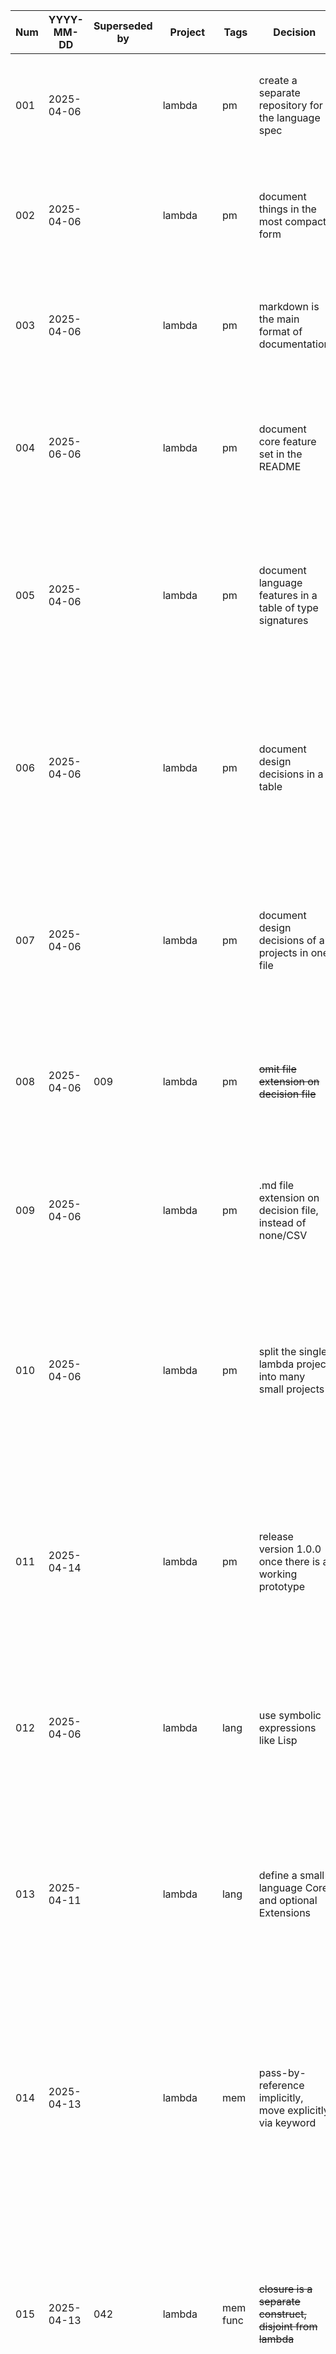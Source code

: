 |Num| YYYY-MM-DD | Superseded by | Project    | Tags        | Decision                                                 | Rationale |
|---| ---        | ---           | ---        | ---         | ---                                                      | --- |
|001| 2025-04-06 |               | lambda     | pm          | create a separate repository for the language spec       | Single source of truth for multiple implementations. Avoids duplicate documentation. Easy to version, reference, and maintain.|
|002| 2025-04-06 |               | lambda     | pm          | document things in the most compact form                 | Easy to maintain. Working software is the primary measure of progress. Out of date documentation is worse than no documentation.|
|003| 2025-04-06 |               | lambda     | pm          | markdown is the main format of documentation             | Can be viewed on GitHub directly. Simple. Works well with version control. Easier to write than Sphinx documentation.|
|004| 2025-06-06 |               | lambda     | pm          | document core feature set in the README                  | The README is the first page you see when you open the repository on GitHub. It is good if the high level overview and the single-source of truth is right there.|
|005| 2025-04-06 |               | lambda     | pm          | document language features in a table of type signatures | Easy to maintain. Fits on a single screen. Easy to search. Brainstorming or details and discussion can be placed in other markdown files and linked directly in the table.|
|006| 2025-04-06 |               | lambda     | pm          | document design decisions in a table                     | WHY something was done in a particular way is super important to allow understanding and revising decisions later on. Design documents proved to be out of date too quickly and too time-consuming.|
|007| 2025-04-06 |               | lambda     | pm          | document design decisions of all projects in one file    | Keeps implementation repositories focused on the code. It's easier to find decisions if they are all in one place. The project and tag fields should allow searching effectively.|
|008| 2025-04-06 | 009           | lambda     | pm          | ~~omit file extension on decision file~~                 | ~~Easy to open in a spreadsheet program to search and edit. Hopefully GitHub will still recognize it as Markdown and render it as such.~~|
|009| 2025-04-06 |               | lambda     | pm          | .md file extension on decision file, instead of none/CSV | GitHub needs the .md file extension to render it as markdown. Probably I will use the GitHub preview more often than a spreadsheet.|
|010| 2025-04-06 |               | lambda     | pm          | split the single lambda project into many small projects | Separation of concerns on the project level. Smaller scope. No interactions between features. Much easier to experiment with language features. Allows re-implementating the core to gain experiece.|
|011| 2025-04-14 |               | lambda     | pm          | release version 1.0.0 once there is a working prototype  | There is no benefit in releasing the spec before there is a working prototype. Problems with the core and the table of signatures will be found. Re-releasing the spec would just be extra work.|
|012| 2025-04-06 |               | lambda     | lang        | use symbolic expressions like Lisp                       | Easy to lex and parse. Parentheses may negatively impact readability but also make the syntax homogeneous, simple, and easy to extend.|
|013| 2025-04-11 |               | lambda     | lang        | define a small language Core and optional Extensions     | Decrease initial implementation effort for an interpreter or compiler. Can experiment with the Core and just one Extension at a time. Faster experimentation than with one large codebase which tries to implement everything.|
|014| 2025-04-13 |               | lambda     | mem         | pass-by-reference implicitly, move explicitly via keyword| Decreases the WTFs/minute. This is what most people are used to, from C++ to Haskell programmers. Most functions will probably reference values. The less common and less intuitive option, destructive move, requires a keyword.|
|015| 2025-04-13 | 042           | lambda     | mem func    | ~~closure is a separate construct, disjoint from lambda~~| ~~Since closures store their captured values, ownership and lifetimes need to be specified. This is best done with its own notation, different from normal lambda definitions, to avoid confusion. Closures can be implemented later than lambdas.~~|
|016| 2025-04-13 |               | lambda     | mem func    | closure captures by reference implicitely                | Since the default is pass-by-reference (see decision #103), it makes sense that it's the same for closures. Capture-by-move requires the keyword `move` explicitly.|
|017| 2025-04-13 |               | lambda     | mem func    | closure must list all captures explicitly                | Avoids accidental captures. Forces programmers to think abount what to capture by reference and what to capture by move. Makes it clear that capturing has costs.|
|018| 2025-04-14 | 021           | lambda     | gram        | ~~'Identifier' is a production of 'Expression' not 'Atom'~~ | ~~This deviates from Lisp. The parser and AST node for the Atom become simpler this way, because atoms can only be primitive datatypes.~~ |
|019| 2025-04-14 |               | lambda     | type        | Add the unit type to the grammar                         | The naming is consistent with category theory and doesn't collide with conventions from other languages. This is the equivalent of the `void` type in C.|
|020| 2025-04-14 |               | lambda     | func        | Allow `fn` keyword to define anonymous functions         | `fn` is approachable for beginners. `lambda` is long and may be intimidating for some users. The arrow `->` is convenient but does not stand out in functions which use `>`. Only lambdas and closures are planned so the `fn` keyword is available.|
|021| 2025-04-20 |               | lambda     | gram        | 'Identifier' is a production of 'Atom'                   | Consistent with Lisp convention. Once integer and boolean literals are in place, the 'Atom' is a non-terminal production anyway, so it might as well have Identifiers as one of its terminal productions. Keeps the 'Expression' rule a bit cleaner.|
|022| 2025-05-04 |               | interpreter| arch        | Separate semantic and evaluation environments            | Clear separation of concerns. Involves some duplication of function names for built-in functions, but makes it easier to add type information later, and makes it easier to have multiple backends (i.e. TS evaluator versus C++ code generator) |
|023| 2025-05-06 |               | interpreter| parse       | Let-bindings are normal 'identifier' tokens              | Keeps the tokenization simple, uniform, and leaves the door open for macros. I'm not sure if this decision was really such a good one. Making the distinction in the tokenization would have a more consistent style with the rest of the codebase.|
|024| 2025-05-06 |               | interpreter| parse       | Let-bindings have their own node type in the AST         | Separation of concerns. Let-bindings are not a normal function call. It is a special form, and interacts with both the semantic and evaluation environments, which no function does. Separate implementations allow separate refactoring.|
|025| 2025-05-06 |               | interpreter| arch        | Let-bindings are checked in parsing not semantic analysis | The structure of let-bindings is very specific, and it makes sense to check the number of arguments while building the node, so that invalid AST constructions are avoided.|
|026| 2025-05-23 |               | lambda     | type        | Public API of modules must have explicit type signatures | Allows type deduction and type checking to be done individually for each module. This improves error messages, allows massively parallelized type checking, and speeds up recompiles.|
|027| 2025-05-28 |               | interpreter| arch        | binding ID must be unique for each bound variable        | If each variable has a unique binding ID, that ID can be used to quickly look up references and meta-data during compilation.|
|028| 2025-06-04 | 056, 055      | interpreter| arch        | ~~binding ID is a pair of numbers~~                      | ~~It is useful to bind several variables at once, in a lambda or let-binding. The binding ID must clarify which binding is meant. A pair of IDs, as opposed to just one node ID, is an easy way to do this.~~|
|029| 2025-06-04 |               | interpreter| arch        | resolve references once, to a unique binding id          | Separation of concerns. Single implementation for reference-resolution. Avoids difficult bugs if reference-resolution implementations misalign over time.|
|030| 2025-06-04 |               | lambda     | lang mem    | data is immutable                                        | Simplifies reasoning about code. Completely avoids complicated checks necessary for mutable references.|
|031| 2025-06-04 |               | lambda     | mem         | cons cell based lists are always owned by the root node  | Clear ownership model. Avoids the overhead of reference-counting. Borrow checker ensures that you don't use-after-free. You cannot directly do partial frees in this model, but destructive move/update would effectively enable it.|
|032| 2025-06-04 |               | lambda     | mem         | no shared pointer                                        | Focus on move-based single ownership for now, to keep things simple. Data is immutable, so all references (borrows) are read-only and you can have as many of those as you want without runtime reference counting in a shared pointer.|
|033| 2025-06-04 |               | lambda     | mem         | copy always does a deep copy                             | Avoids shared ownership. Makes `copy` an unambiguous operation and makes it easy for the compiler to generate it automatically.|
|034| 2025-06-04 |               | lambda     | lang mem    | move, copy, borrow, and destroy are compiler-generated   | User-generated copy or destructor functions could break the lifetime and borrowing model. The compiler can generate them automatically by recursively calling the respective functions on each constituent of a data-structure.|
|035| 2025-06-04 |               | lambda     | mem         | assume worst-case lifetime for return value w/ references| If borrowed inputs _must_ live longer than borrowed outputs, then manual lifetime annotations are not needed. Avoids cluttering the code. Programmers could split code into separate functions to avoid unwanted lifetime requirements.|
|036| 2025-06-04 |               | interpreter| arch        | use separate symbol tables for lifetimes and type checks | Separation of concerns. Easier to test. Keeps the codebase modular. Makes it easier for others to understand and re-use my code in their own projects.|
|037| 2025-06-05 |               | lambda     | func        | only support unary lambda expressions at first           | It's easier and sufficient to focus on unary lambdas initially. Supporting multiple arguments requires extending the grammar to include brackets for lists, and makes the implementation of lambda evaluation more complex due to more cases.|
|038| 2025-06-05 |               | lambda     | func        | do not support nilary lambda expressions at first        | Addendum to decision #037. Focus the implementation on a single case: unary lambdas. Typically, nilary functions are only used for side-effects, which are not as relevant in the early stages of prototyping the memory model.|
|039| 2025-06-06 |               | lambda     | func        | base the entire evaluation logic on curried unary lambdas| Keeps semantic analysis (type-checking) and evaluation simple. Only one case to deal with. I can add de-sugaring of multi-argument functions later. This might make transpilation to efficient C++ code much more difficult though.|
|040| 2025-06-06 | 049           | interpreter| func        | ~~use de Bruijn indices for lambda arguments~~           | ~~Simple substitution scheme for variable names. Allows stack-based evaluation of lambda expressions. Avoids naming conflicts by resolving all names statically.~~|
|041| 2025-06-06 | 050           | interpreter| func        | ~~use stack-based evaluator for lambdas     ~~           | ~~Simple and very fast. Much better for my use-case than a slow and complicated name-based lookup.~~|
|042| 2025-06-06 | 050           | interpreter| func        | ~~implement closures with stack slices      ~~           | ~~Closures enable partial function application and higher-order functions. Implementation based on stack-slices is fast. Fits well with the chosen evaluation model.~~|
|043| 2025-06-06 |               | lambda     | lang        | use applicative order (not normal order) evaluation      | Applicative order (call-by-value) is much simpler to implement than normal order (call-by-name) and Haskell's call-by-need. It's also very fast in cases which don't loop forever. Dead-code-elimination and constant-inlining mitigate some issues.|
|044| 2025-06-06 |               | interpreter| type        | differentiate between values and arrows                  | A simplified version of Simply Typed Lambda Calculus. Less work to implement initially, and can at least catch function over-application errors (too many arguments). Can be expanded to simply typed lambda calculus afterwards.|
|045| 2025-06-20 |               | interpreter| parse       | 'Item' has 'kind' and 'subkind', AST nodes only a 'kind' | In general, it makes sense to be able to tell, in detail, what type an Item has. Lots of processing and debugging is done on AST nodes, so it makes sense to give them a simple and compact representation, for maximum readability.|
|046| 2025-06-20 | 047           | interpreter| parse       | ~~AST nodes only store the node id, not the token id~~   | ~~Simplify the AST for better readability and simpler processing code on the AST. Each AST node has a unique id. The actual token is only needed for error messages; for that a lookup table is used to map node id to token id.~~ |
|047| 2025-06-20 |               | interpreter| parse       | AST nodes store the node id and the token id             | Keep error reporting simple, it always has direct access to the token id, no extra lookup. Avoids weird corner-cases. Function signatures overall are simpler, since the lookup table doesn't need to be passed around.|
|048| 2025-06-20 |               | interpreter| parse       | pad the token and node kinds to 10 character length      | The AST much easier to read, when stepping through it in the debugger, when all the 'kind' fields have the same length. It's a kind of akward solution, but makes debugging in VS Code a lot easier.|
|049| 2025-08-01 |               | interpreter| func        | use global node IDs for lambda arguments                 | Avoids naming conflicts by resolving all names statically. All nodes have a global index already.|
|050| 2025-08-01 |               | interpreter| func        | use a single dictionary to store variable bindings       | Simple and relatively fast. Since all variables have a global ID, nested environments are not necessary. The traversal of nested environments would be slow, but that is avoided completely. Shadowing is no problem, since node IDs are unique.|
|051| 2025-08-12 |               | interpreter| func arch   | distinguish built-ins and lambdas during evaluation      | Built-in functions and lambdas can be bound to names, so a given function call can only be disambiguated AFTER references have been resolved. So it can't be done during parsing. It can be done during semantic analysis or evaluation.|
|052| 2025-08-16 |               | lambda     | lang        | `lambda` and `let` are parsed like function calls        | Keeps the grammar simple, for the time being. Being able to rebind `lambda` and `let`, like any other idenfifier, is troublesome. Perhaps these should be made into keywords, with dedicated AST nodes, at some point.|
|053| 2025-08-17 |               | interpreter| arch        | use an array to store the AST                            | Makes it much easier to work with references, and makes it easier to encode an example AST by hand, for a unit test for example.|
|054| 2025-08-26 |               | interpreter| arch        | continue to use `Result<T>` return types                 | It is very difficult to switch to _exceptions_ at this point. The lexer and parser make heavy use of trying to lex/parse something in a particular way. If the attempt is unsuccessful, try the next one. Error out iff all attempts fail.|
|055| 2025-09-07 |               | interpreter| arch        | built-in functions get hard-coded negative numbers as Ids| Any node can be referenced and identified using a single id. Storing the built-ins with negative numbers ensures the root node of the AST is node 0, and allows adding more built-in functions later.|
|056| 2025-09-07 |               | interpreter| arch        | all IDs are a single integer                             | Simple. Since `lambda`, `let`, and function calls are all unary, and built-in functions can be stored with negative integers (see #055) or special builtin-ids, a single integer is always sufficient to uniquely identify a binding.|
|057| 2025-09-13 |               | interpreter| arch        | object-oriented parser                                   | Simpler to implenment. Recursive descent parsing in _post-order_, but with Ids in _pre-order_, is tricky to implement and requires passing a lot of state information around.|
|058| 2025-09-13 |               | interpreter| arch        | exceptions for error handling in the parser              | Simpler to implenment. TypeScript lacks pattern-matching on tagged unions and syntax for results, which makes them a pain to work with. This is even more of an issue if state information need to be passed exlicitly as well.|
|059| 2025-09-13 |               | interpreter| arch        | make token id optional in the flat AST (for now)         | Makes it easier to write hand-written examples for evaluator test-cases. The current test-cases for the prototype lambda evaluator do not have any token Ids. Token Ids can be made mandatory once the REPL works.|
|060| 2025-09-14 |               | interpreter| arch        | distinguish variable bindings and use during parsing     | Easy to do. The syntax only allows the introduction of new variable bindings in a few clearly defined places. Reference resolution is simpler if the node type makes it clear which names have to be resolved.|
